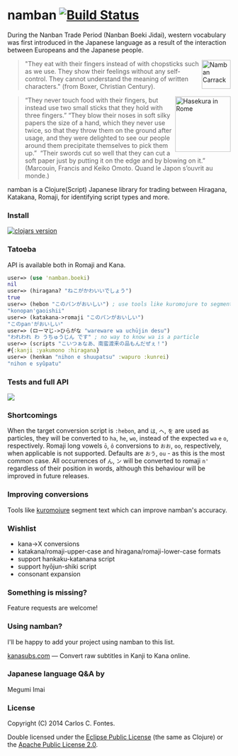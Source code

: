 # namban [![Build Status](https://travis-ci.org/ccfontes/namban.png?branch=master)](https://travis-ci.org/ccfontes/namban)

During the Nanban Trade Period (Nanban Boeki Jidai), western vocabulary was
first introduced in the Japanese language as a result of the interaction
between Europeans and the Japanese people.

<img src="http://upload.wikimedia.org/wikipedia/commons/0/00/NanbanCarrack.jpg"
 alt="Namban Carrack" title="Namban Carrack" align="right" height=65 />

> "They eat with their fingers instead of with chopsticks such as we use. They
show their feelings without any self-control. They cannot understand the meaning
of written characters."
(from Boxer, Christian Century).

<img src="http://upload.wikimedia.org/wikipedia/commons/b/b4/Hasekura_in_Rome.JPG"
 alt="Hasekura in Rome" title="Hasekura in Rome" align="right" height=125 />

> “They never touch food with their fingers, but instead use two small sticks
that they hold with three fingers.” “They blow their noses in soft silky papers
the size of a hand, which they never use twice, so that they throw them on the
ground after usage, and they were delighted to see our people around them
precipitate themselves to pick them up.” 
> “Their swords cut so well that they can cut a soft paper just by putting it on
the edge and by blowing on it.”
> (Marcouin, Francis and Keiko Omoto. Quand le Japon s’ouvrit au monde.)

namban is a Clojure(Script) Japanese library for trading between Hiragana, Katakana, Romaji, for identifying script types and more.

### Install

[![clojars version](https://clojars.org/namban/latest-version.svg?raw=true)](https://clojars.org/namban)

### Tatoeba
API is available both in Romaji and Kana.
```clj
user=> (use 'namban.boeki)
nil
user=> (hiragana? "ねこがかわいいでしょう")
true
user=> (hebon "このパンがおいしい") ; use tools like kuromojure to segment the text
"konopan'gaoishii"
user=> (katakana->romaji "このパンがおいしい")
"このpan'がおいしい"
user=> (ローマじ->ひらがな "wareware wa uchūjin desu")
"われわれ わ うちゅうじん です" ; no way to know wa is a particle
user=> (scripts "こいつぁなあ、南蛮渡来の品もんだぜぇ！")
#{:kanji :yakumono :hiragana}
user=> (henkan "nihon e shuupatsu" :wapuro :kunrei)
"nihon e syûpatu"
```

### Tests and full API

[![](http://bks4.books.google.com/books?id=GB8YAAAAYAAJ&pg=PA1&img=1&zoom=1&sig=ACfU3U3D9xbQ0qUfE9twRVILvEuPm1vskQ)](http://ccfontes.github.io/namban/namban.boeki.html)

### Shortcomings

When the target conversion script is `:hebon`, and `は`, `へ`, `を` are used as
particles, they will be converted to `ha`, `he`, `wo`, instead of the expected `wa` `e` `o`, respectively.
Romaji long vowels `ō`, `ô` conversions to `おお`, `oo`, respectively, when applicable is not supported. Defaults are `おう`, `ou` - as this is the most common case.
All occurrences of `ん`, `ン` will be converted to romaji `n'` regardless of their position in words, although this behaviour will be improved in future releases.

### Improving conversions

Tools like [kuromojure](https://github.com/ccfontes/kuromojure) segment text which can improve namban's accuracy.

### Wishlist

- kana->X conversions
- katakana/romaji-upper-case and hiragana/romaji-lower-case formats
- support hankaku-katanana script
- support hyōjun-shiki script
- consonant expansion

### Something is missing?

Feature requests are welcome!

### Using namban?

I'll be happy to add your project using namban to this list.

[kanasubs.com](http://www.kanasubs.com) — Convert raw subtitles in Kanji to Kana online.

### Japanese language Q&A by

Megumi Imai

### License

Copyright (C) 2014 Carlos C. Fontes.

Double licensed under the [Eclipse Public License](http://www.eclipse.org/legal/epl-v10.html) (the same as Clojure) or
the [Apache Public License 2.0](http://www.apache.org/licenses/LICENSE-2.0.html).
